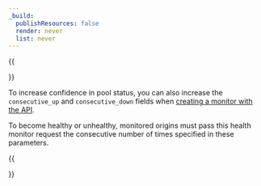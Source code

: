 ```yaml
---
_build:
  publishResources: false
  render: never
  list: never
---
```


{{<Aside type="note" header="Note">}}

To increase confidence in pool status, you can also increase the `consecutive_up` and `consecutive_down` fields when [creating a monitor with the API](/api/operations/account-load-balancer-monitors-create-monitor). 

To become healthy or unhealthy, monitored origins must pass this health monitor request the consecutive number of times specified in these parameters.

{{</Aside>}}